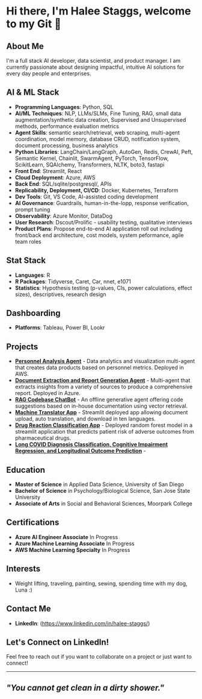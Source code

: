 # Hi there, I'm Halee Staggs, welcome to my Git 👋

## About Me
I'm a full stack AI developer, data scientist, and product manager. I am currently passionate about designing impactful, intuitive AI solutions for every day people and enterprises.

## AI & ML Stack
- **Programming Languages**: Python, SQL
- **AI/ML Techniques**: NLP, LLMs/SLMs, Fine Tuning, RAG, small data augmentation/synthetic data creation, Supervised and Unsupervised methods, performance evaluation metrics
- **Agent Skills**: semantic search/retrieval, web scraping, multi-agent coordination, model memory, database CRUD, notification system, document processing, business analytics 
- **Python Libraries**: LangChain/LangGraph, AutoGen, Redis, CrewAI, Peft, Semantic Kernel, Chainlit, SwarmAgent, PyTorch, TensorFlow, ScikitLearn, SQAlchemy, Transformers, NLTK, boto3, fastapi 
- **Front End**: Streamlit, React
- **Cloud Deployment**: Azure, AWS
- **Back End**: SQL/sqlite/postgresql/, APIs
- **Replicability, Deployment, CI/CD**: Docker, Kubernetes, Terraform
- **Dev Tools**: Git, VS Code, AI-assisted coding development
- **AI Governance**: Guardrails, human-in-the-lopp, response verification, prompt tuning
- **Observability**: Azure Monitor, DataDog
- **User Research**: Dscout/Prolific - usability testing, qualitative interviews
- **Product Plans**: Propose end-to-end AI application roll out including front/back end architecture, cost models, system peformance, agile team roles

## Stat Stack
- **Languages**: R
- **R Packages**: Tidyverse, Caret, Car, nnet, e1071   
- **Statistics**: Hypothesis testing (p-values, CIs, power calculations, effect sizes), descriptives, research design

## Dashboarding
- **Platforms**: Tableau, Power BI, Lookr

## Projects
- [**Personnel Analysis Agent**](link) - Data analytics and visualization multi-agent that creates data products based on personnel metrics. Deployed in AWS.
- [**Document Extraction and Report Generation Agent**](link) - Multi-agent that extracts insights from a variety of sources to produce a comprehensive report. Deployed in Azure. 
- [**RAG Codebase ChatBot**](https://github.com/HNStaggs/CodeHelperRAG) - An offline generative agent offering code suggestions based on in-house documentation using vector retrieval.
- [**Machine Translator App**](https://github.com/HNStaggs/Translate-Demo) - Streamlit deployed app allowing document upload, auto translation, and download in ten languages.
- [**Drug Reaction Classification App**](https://github.com/teamlunarlanding/Pharma-Drug-Surveillance) - Deployed random forest model in a streamlit application that predicts patient risk of adverse outcomes from pharmaceutical drugs.
- [**Long COVID Diagnosis Classification, Cognitive Impairment Regression, and Longitudinal Outcome Prediction**](https://github.com/HNStaggs/long-covid-study) - 

## Education
- **Master of Science** in Applied Data Science, University of San Diego
- **Bachelor of Science** in Psychology/Biological Science, San Jose State University
- **Associate of Arts** in Social and Behavioral Sciences, Moorpark College

## Certifications
- **Azure AI Engineer Associate** In Progress
- **Azure Machine Learning Associate** In Progress
- **AWS Machine Learning Specialty** In Progress

## Interests
- Weight lifting, traveling, painting, sewing, spending time with my dog, Luna :)

## Contact Me
- **LinkedIn**: (https://www.linkedin.com/in/halee-staggs/)

## Let's Connect on LinkedIn!
Feel free to reach out if you want to collaborate on a project or just want to connect!

---

## *"You cannot get clean in a dirty shower."* 
